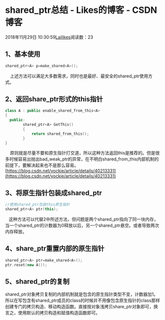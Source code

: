 # shared_ptr总结 - Likes的博客 - CSDN博客
2018年11月29日 10:30:59[Lailikes](https://me.csdn.net/songchuwang1868)阅读数：23
## 1、基本使用
```cpp
shared_ptr<A> p=make_shared<A>();
```
    上述方法可以满足大多数需求，同时也是最好、最安全的shared_ptr使用方式。
## 2、返回share_ptr形式的this指针
```cpp
class A : public enable_shared_from_this<A>
{
  public:
        shared_ptr<A> GetThis()
        {
            return shared_from_this();
        }
}
```
    原则就是尽量不要和原生指针打交道，所以这种方法返回this是推荐的。但是很多时候容易出抛出bad_weak_ptr的异常，在不明白shared_from_this内部机制的前提下，要解决起来也不是那么容易。
[https://blog.csdn.net/yockie/article/details/40213331](https://blog.csdn.net/yockie/article/details/40213331)
## 3、将原生指针包装成shared_ptr
```cpp
//使用shared_ptr包装this原生指针
shared_ptr<A> ptr(this);
```
   这种方法可以代替2中所述方法，但问题是两个shared_ptr指向了同一块内存，当一个shared_ptr的计数器为0释放以后，另一个shared_ptr悬空。或者导致两次内存释放。
## 4、share_ptr重置内部的原生指针
```cpp
shared_ptr<A> ptr=make_shared<A>();
ptr.reset(new A());
```
## 5、shared_ptr的复制
shared_ptr对象拷贝复制的内部机制就是包含的原生指针类型不变，计数器加1。所以在写包含有shared_ptr成员的class的时候并不用像包含原生指针的class那样创建专门的拷贝构造、移动构造函数。直接按对象浅拷贝share_ptr对象即可，换言之，使用默认的拷贝构造和赋值构造函数即可。
